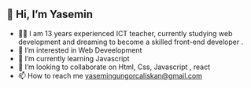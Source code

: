 ##  👋 Hi, I’m Yasemin
-  :woman_technologist: I am 13 years experienced ICT teacher, currently studying  web development and dreaming to become a  skilled front-end developer .
- 👀 I’m interested in Web Deveelopment
- 🌱 I’m currently learning Javascript
- 💞️ I’m looking to collaborate on Html, Css, Javascript , react
- 📫 How to reach me yasemingungorcaliskan@gmail.com

<!---
ysmnclsknnl/ysmnclsknnl is a ✨ special ✨ repository because its `README.md` (this file) appears on your GitHub profile.
You can click the Preview link to take a look at your changes.
--->
